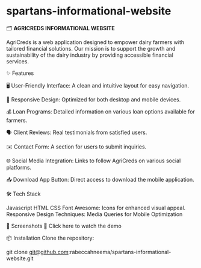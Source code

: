 # spartans-informational-website

🗂️ **AGRICREDS INFORMATIONAL WEBSITE**

   AgriCreds is a web application designed to empower dairy farmers with tailored financial solutions. Our mission is to support the growth and sustainability of the dairy industry by providing accessible financial services.


✨ Features 


   🖥️ User-Friendly Interface: A clean and intuitive layout for easy navigation.

   📱 Responsive Design: Optimized for both desktop and mobile devices.

   💰 Loan Programs: Detailed information on various loan options available for farmers.

   🗣️ Client Reviews: Real testimonials from satisfied users.

   ✉️ Contact Form: A section for users to submit inquiries.

   🌐 Social Media Integration: Links to follow AgriCreds on various social platforms.

   📥 Download App Button: Direct access to download the mobile application.

🛠 Tech Stack

  Javascript
  HTML
  CSS
  Font Awesome: Icons for  enhanced visual appeal.
  Responsive Design Techniques: Media Queries for Mobile Optimization
    
📸 Screenshots
   🎥 Click here to watch the demo

📦 Installation
   Clone the repository:

   git clone git@github.com:rabeccahneema/spartans-informational-website.git

